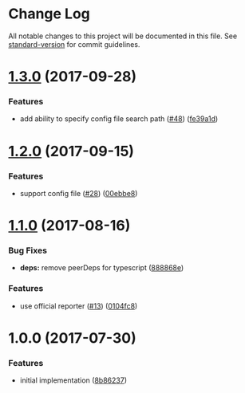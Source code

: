 # Change Log

All notable changes to this project will be documented in this file. See [standard-version](https://github.com/conventional-changelog/standard-version) for commit guidelines.

<a name="1.3.0"></a>
# [1.3.0](https://github.com/ikatyang/tslint-plugin-prettier/compare/v1.2.0...v1.3.0) (2017-09-28)


### Features

* add ability to specify config file search path ([#48](https://github.com/ikatyang/tslint-plugin-prettier/issues/48)) ([fe39a1d](https://github.com/ikatyang/tslint-plugin-prettier/commit/fe39a1d))



<a name="1.2.0"></a>
# [1.2.0](https://github.com/ikatyang/tslint-plugin-prettier/compare/v1.1.0...v1.2.0) (2017-09-15)


### Features

* support config file ([#28](https://github.com/ikatyang/tslint-plugin-prettier/issues/28)) ([00ebbe8](https://github.com/ikatyang/tslint-plugin-prettier/commit/00ebbe8))



<a name="1.1.0"></a>
# [1.1.0](https://github.com/ikatyang/tslint-plugin-prettier/compare/v1.0.0...v1.1.0) (2017-08-16)


### Bug Fixes

* **deps:** remove peerDeps for typescript ([888868e](https://github.com/ikatyang/tslint-plugin-prettier/commit/888868e))


### Features

* use official reporter ([#13](https://github.com/ikatyang/tslint-plugin-prettier/issues/13)) ([0104fc8](https://github.com/ikatyang/tslint-plugin-prettier/commit/0104fc8))



<a name="1.0.0"></a>
# 1.0.0 (2017-07-30)


### Features

* initial implementation ([8b86237](https://github.com/ikatyang/tslint-plugin-prettier/commit/8b86237))
